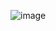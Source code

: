 ![image](https://github.com/skulidropek/LatokenTask/assets/66840575/decb230f-831c-417f-9711-df7cdbbfe2c7)

